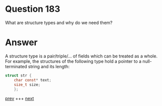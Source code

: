 
# Question 183


 
What are structure  types and why do we need them? 


# Answer



A structure type is a pair/triple/... of fields which can be treated as a whole.
For example, the structures of the following type hold a pointer to a null-terminated string and its length:

```c
struct str {
    char const* text;
    size_t size;
    };
```


[prev](182.md) +++ [next](184.md)
